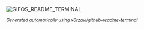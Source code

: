 
<div align="justify">
<picture>
    <source media="(prefers-color-scheme: dark)" srcset="https://i.ibb.co/CKPGnh5J/output-gif.gif">
    <source media="(prefers-color-scheme: light)" srcset="https://i.ibb.co/CKPGnh5J/output-gif.gif">
    <img alt="GIFOS_README_TERMINAL" src="https://i.ibb.co/CKPGnh5J/output-gif.gif">
</picture>

<sub><i>Generated automatically using [x0rzavi/github-readme-terminal](https://github.com/x0rzavi/github-readme-terminal)</i></sub>

</div>
    